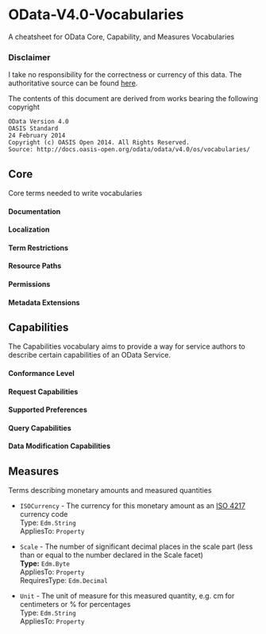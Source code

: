 # OData-V4.0-Vocabularies
A cheatsheet for OData Core, Capability, and Measures Vocabularies

### Disclaimer
I take no responsibility for the correctness or currency of this data. The authoritative source can be found [here](http://www.odata.org/vocabularies/).

The contents of this document are derived from works bearing the following copyright

```
OData Version 4.0
OASIS Standard
24 February 2014
Copyright (c) OASIS Open 2014. All Rights Reserved.
Source: http://docs.oasis-open.org/odata/odata/v4.0/os/vocabularies/
```

## Core
Core terms needed to write vocabularies

#### Documentation
#### Localization
#### Term Restrictions
#### Resource Paths
#### Permissions
#### Metadata Extensions

## Capabilities
The Capabilities vocabulary aims to provide a way for service authors to describe certain capabilities of an OData Service.

#### Conformance Level
#### Request Capabilities
#### Supported Preferences
#### Query Capabilities
#### Data Modification Capabilities

## Measures
Terms describing monetary amounts and measured quantities

- `ISOCurrency` - The currency for this monetary amount as an [ISO 4217](https://en.wikipedia.org/wiki/ISO_4217) currency code<br />Type: `Edm.String`<br />AppliesTo: `Property`

- `Scale` - The number of significant decimal places in the scale part (less than or equal to the number declared in the Scale facet)<br />**Type:** `Edm.Byte`<br />AppliesTo: `Property`<br />RequiresType: `Edm.Decimal`

- `Unit` - The unit of measure for this measured quantity, e.g. cm for centimeters or % for percentages<br />Type: `Edm.String`<br />AppliesTo: `Property`

